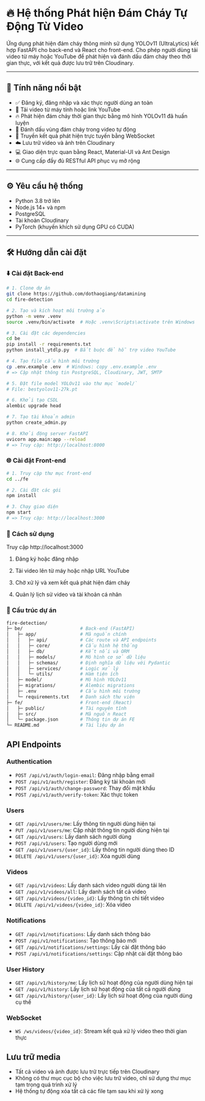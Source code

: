 # 🔥 Hệ thống Phát hiện Đám Cháy Tự Động Từ Video

Ứng dụng phát hiện đám cháy thông minh sử dụng YOLOv11 (UltraLytics) kết hợp FastAPI cho back-end và React cho front-end. Cho phép người dùng tải video từ máy hoặc YouTube để phát hiện và đánh dấu đám cháy theo thời gian thực, với kết quả được lưu trữ trên Cloudinary.

---

## 🚀 Tính năng nổi bật

- ✅ Đăng ký, đăng nhập và xác thực người dùng an toàn
- 🎥 Tải video từ máy tính hoặc link YouTube
- 🔥 Phát hiện đám cháy thời gian thực bằng mô hình YOLOv11 đã huấn luyện
- 🧠 Đánh dấu vùng đám cháy trong video tự động
- 📡 Truyền kết quả phát hiện trực tuyến bằng WebSocket
- ☁️ Lưu trữ video và ảnh trên Cloudinary
- 💻 Giao diện trực quan bằng React, Material-UI và Ant Design
- 🌐 Cung cấp đầy đủ RESTful API phục vụ mở rộng

---

## ⚙️ Yêu cầu hệ thống

- Python 3.8 trở lên
- Node.js 14+ và npm
- PostgreSQL
- Tài khoản Cloudinary
- PyTorch (khuyến khích sử dụng GPU có CUDA)

---

## 🛠️ Hướng dẫn cài đặt

### ⬇️ Cài đặt Back-end

```bash
# 1. Clone dự án
git clone https://github.com/dothaogiang/datamining
cd fire-detection

# 2. Tạo và kích hoạt môi trường ảo
python -m venv .venv
source .venv/bin/activate  # Hoặc .venv\Scripts\activate trên Windows

# 3. Cài đặt các dependencies
cd be
pip install -r requirements.txt
python install_ytdlp.py  # Bắt buộc để hỗ trợ video YouTube

# 4. Tạo file cấu hình môi trường
cp .env.example .env  # Windows: copy .env.example .env
# => Cập nhật thông tin PostgreSQL, Cloudinary, JWT, SMTP

# 5. Đặt file model YOLOv11 vào thư mục `model/`
# File: bestyolov11-27k.pt

# 6. Khởi tạo CSDL
alembic upgrade head

# 7. Tạo tài khoản admin
python create_admin.py

# 8. Khởi động server FastAPI
uvicorn app.main:app --reload
# => Truy cập: http://localhost:8000
```

### 🌐 Cài đặt Front-end

```bash
# 1. Truy cập thư mục front-end
cd ../fe

# 2. Cài đặt các gói
npm install

# 3. Chạy giao diện
npm start
# => Truy cập: http://localhost:3000
```

### 🧪 Cách sử dụng

Truy cập http://localhost:3000

1. Đăng ký hoặc đăng nhập

2. Tải video lên từ máy hoặc nhập URL YouTube

3. Chờ xử lý và xem kết quả phát hiện đám cháy

4. Quản lý lịch sử video và tài khoản cá nhân

### 📁 Cấu trúc dự án

```bash
fire-detection/
├─ be/                     # Back-end (FastAPI)
│   ├─ app/                # Mã nguồn chính
│   │   ├─ api/            # Các route và API endpoints
│   │   ├─ core/           # Cấu hình hệ thống
│   │   ├─ db/             # Kết nối và ORM
│   │   ├─ models/         # Mô hình cơ sở dữ liệu
│   │   ├─ schemas/        # Định nghĩa dữ liệu với Pydantic
│   │   ├─ services/       # Logic xử lý
│   │   └─ utils/          # Hàm tiện ích
│   ├─ model/              # Mô hình YOLOv11
│   ├─ migrations/         # Alembic migrations
│   ├─ .env                # Cấu hình môi trường
│   └─ requirements.txt    # Danh sách thư viện
├─ fe/                     # Front-end (React)
│   ├─ public/             # Tài nguyên tĩnh
│   ├─ src/                # Mã nguồn React
│   └─ package.json        # Thông tin dự án FE
└─ README.md               # Tài liệu dự án
```

## API Endpoints

### Authentication

- `POST /api/v1/auth/login-email`: Đăng nhập bằng email
- `POST /api/v1/auth/register`: Đăng ký tài khoản mới
- `POST /api/v1/auth/change-password`: Thay đổi mật khẩu
- `POST /api/v1/auth/verify-token`: Xác thực token

### Users

- `GET /api/v1/users/me`: Lấy thông tin người dùng hiện tại
- `PUT /api/v1/users/me`: Cập nhật thông tin người dùng hiện tại
- `GET /api/v1/users`: Lấy danh sách người dùng
- `POST /api/v1/users`: Tạo người dùng mới
- `GET /api/v1/users/{user_id}`: Lấy thông tin người dùng theo ID
- `DELETE /api/v1/users/{user_id}`: Xóa người dùng

### Videos

- `GET /api/v1/videos`: Lấy danh sách video người dùng tải lên
- `GET /api/v1/videos/all`: Lấy danh sách tất cả video
- `GET /api/v1/videos/{video_id}`: Lấy thông tin chi tiết video
- `DELETE /api/v1/videos/{video_id}`: Xóa video

### Notifications

- `GET /api/v1/notifications`: Lấy danh sách thông báo
- `POST /api/v1/notifications`: Tạo thông báo mới
- `GET /api/v1/notifications/settings`: Lấy cài đặt thông báo
- `POST /api/v1/notifications/settings`: Cập nhật cài đặt thông báo

### User History

- `GET /api/v1/history/me`: Lấy lịch sử hoạt động của người dùng hiện tại
- `GET /api/v1/history`: Lấy lịch sử hoạt động của tất cả người dùng
- `GET /api/v1/history/{user_id}`: Lấy lịch sử hoạt động của người dùng cụ thể

### WebSocket

- `WS /ws/videos/{video_id}`: Stream kết quả xử lý video theo thời gian thực

## Lưu trữ media

- Tất cả video và ảnh được lưu trữ trực tiếp trên Cloudinary
- Không có thư mục cục bộ cho việc lưu trữ video, chỉ sử dụng thư mục tạm trong quá trình xử lý
- Hệ thống tự động xóa tất cả các file tạm sau khi xử lý xong
